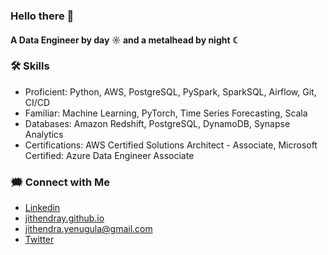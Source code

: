 ### Hello there 👋

#### A Data Engineer by day ☼ and a metalhead by night ☾

### 🛠️ Skills

- Proficient: Python, AWS, PostgreSQL, PySpark, SparkSQL, Airflow, Git, CI/CD
- Familiar: Machine Learning, PyTorch, Time Series Forecasting, Scala
- Databases: Amazon Redshift, PostgreSQL, DynamoDB, Synapse Analytics
- Certifications: AWS Certified Solutions Architect - Associate, Microsoft Certified: Azure Data Engineer Associate

### 🗯️ Connect with Me

- [Linkedin](https://www.linkedin.com/in/jithendray/)
- [jithendray.github.io](https://jithendray.github.io/)
- [jithendra.yenugula@gmail.com](mailto:jithendra.yenugula@gmail.com)
- [Twitter](https://twitter.com/doomedripper)